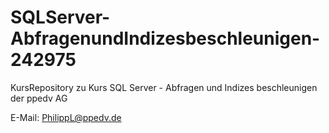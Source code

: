 # SQLServer-AbfragenundIndizesbeschleunigen-242975
KursRepository zu Kurs SQL Server - Abfragen und Indizes beschleunigen der ppedv AG

E-Mail: PhilippL@ppedv.de
